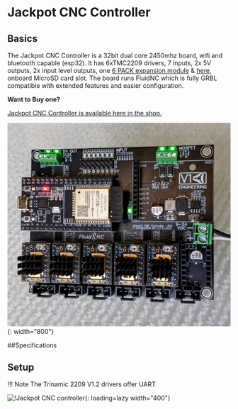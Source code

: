 # Jackpot CNC Controller

## Basics

The Jackpot CNC Controller is a 32bit dual core 2450mhz board, wifi and bluetooth capable (esp32). It has 6xTMC2209 drivers, 7 inputs, 2x 5V outputs, 2x input level outputs, one [6 PACK expansion module](https://www.tindie.com/stores/33366583/) & [here](https://oshwlab.com/bdring?tab=project&page=1), onboard 
MicroSD card slot. The board runs FluidNC which is fully GRBL compatible with extended features and easier configuration.

**Want to Buy one?**

[Jackpot CNC Controller is available here in the shop.](https://www.v1e.com/collections/parts/products/)

![!Jackpot CNC controller](../img/jackpot/jp7.jpg){: width="800"}

##Specifications

## Setup

!!! Note
    The Trinamic 2209 V1.2 drivers offer UART 


![!Jackpot CNC controller](../img/jackpot/jackpot.jpg){: loading=lazy width="400"}
